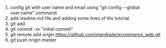 1. config git with user name and email using "git config --global user.name" command.
2. add readme.md file and adding some lines of ths tutorial
3. git add .
4. git commit -m "initial commit" 
5. git remote add origin https://github.com/maniksde/ecommerce_web.git
6. git push origin master
